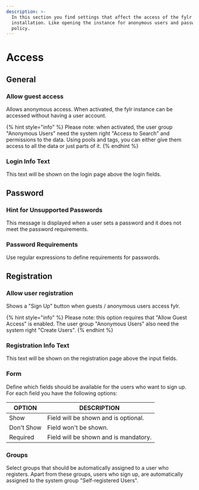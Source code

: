 ```yaml
---
description: >-
  In this section you find settings that affect the access of the fylr
  installation. Like opening the instance for anonymous users and password
  policy.
---
```


# Access

## General

### Allow guest access

Allows anonymous access. When activated, the fylr instance can be accessed without having a user account.

{% hint style="info" %}
Please note: when activated, the user group "Anonymous Users" need the system right "Access to Search" and permissions to the data. Using pools and tags, you can either give them access to all the data or just parts of it.
{% endhint %}

### Login Info Text

This text will be shown on the login page above the login fields.



## Password

### Hint for Unsupported Passwords

This message is displayed when a user sets a password and it does not meet the password requirements.

### Password Requirements

Use regular expressions to define requirements for passwords.



## Registration

### Allow user registration

Shows a "Sign Up" button when guests / anonymous users access fylr.

{% hint style="info" %}
Please note: this option requires that "Allow Guest Access" is enabled. The user group "Anonymous Users" also need the system right "Create Users".
{% endhint %}

### Registration Info Text

This text will be shown on the registration page above the input fields.&#x20;

### Form

Define which fields should be available for the users who want to sign up. For each field you have the following options:

| OPTION     | DESCRIPTION                           |
| ---------- | ------------------------------------- |
| Show       | Field will be shown and is optional.  |
| Don't Show | Field won't be shown.                 |
| Required   | Field will be shown and is mandatory. |

### Groups

Select groups that should be automatically assigned to a user who registers. Apart from these groups, users who sign up, are automatically assigned to the system group "Self-registered Users".
